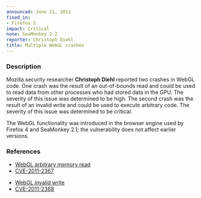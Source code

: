 ```yaml
---
announced: June 21, 2011
fixed_in:
- Firefox 5
impact: Critical
none: SeaMonkey 2.2
reporter: Christoph Diehl
title: Multiple WebGL crashes
---
```


<h3>Description</h3>

<p>Mozilla security researcher <strong>Christoph Diehl</strong> reported two
crashes in WebGL code. One crash was the result of an out-of-bounds
read and could be used to read data from other processes who had
stored data in the GPU. The severity of this issue was determined to
be high. The second crash was the result of an invalid write and could
be used to execute arbitrary code. The severity of this issue was
determined to be critical.</p>

<p class="note">The WebGL functionality was introduced in the browser engine used
by Firefox 4 and SeaMonkey 2.1; the vulnerability does not affect earlier versions.</p>

<h3>References</h3>

<ul>
  <li><a href="https://bugzilla.mozilla.org/show_bug.cgi?id=656752">WebGL arbitrary memory read</a></li>
  <li><a class="ex-ref" href="http://cve.mitre.org/cgi-bin/cvename.cgi?name=CVE-2011-2367">CVE-2011-2367</a></li>
</ul>

<ul>
  <li><a href="https://bugzilla.mozilla.org/show_bug.cgi?id=657201">WebGL invalid write</a></li>
  <li><a class="ex-ref" href="http://cve.mitre.org/cgi-bin/cvename.cgi?name=CVE-2011-2368">CVE-2011-2368</a></li>
</ul>




